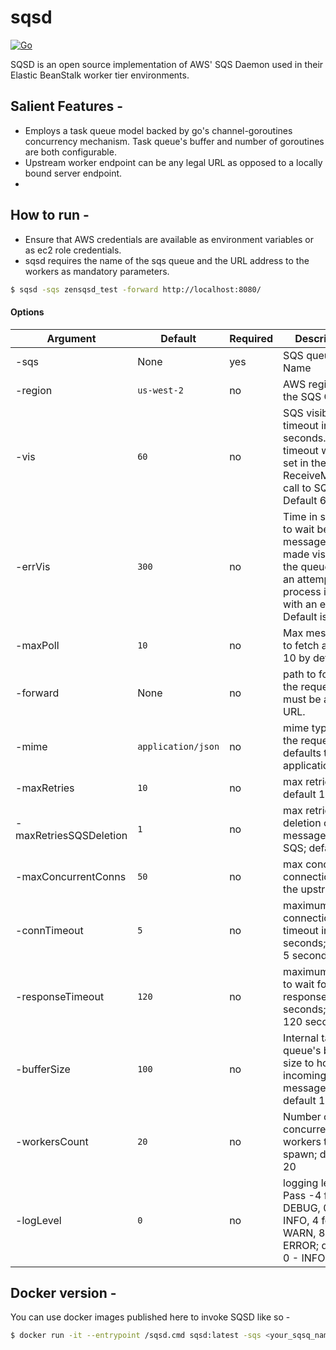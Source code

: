 # sqsd

[![Go](https://github.com/ChandraNarreddy/sqsd/actions/workflows/go.yml/badge.svg)](https://github.com/ChandraNarreddy/sqsd/actions/workflows/go.yml)

SQSD is an open source implementation of AWS' SQS Daemon used in their Elastic BeanStalk worker tier environments.

## Salient Features -

* Employs a task queue model backed by go's channel-goroutines concurrency mechanism. Task queue's buffer and number of goroutines are both configurable.
* Upstream worker endpoint can be any legal URL as opposed to a locally bound server endpoint.
* 


## How to run - 

* Ensure that AWS credentials are available as environment variables or as ec2 role credentials.
* sqsd requires the name of the sqs queue and the URL address to the workers as mandatory parameters.
```bash
$ sqsd -sqs zensqsd_test -forward http://localhost:8080/
```
#### Options

| **Argument**  |    **Default**     | **Required** |                                                   **Description**                                                    |
|---|--------------|------------------------|----------------------------------------------------------------------------------------------------------------------|
|  -sqs | None                              | yes           | SQS queue Name                                                                                                  |
| -region  | `us-west-2`                          | no                 | AWS region of the SQS Queue                                                                                       |
|  -vis | `60` | no           | SQS visibility timeout in seconds. This timeout will be set in the ReceiveMessage call to SQS. Default 60*1                                                                                 |
| -errVis  | `300`                                 | no          | Time in seconds to wait before a message is made visible in the queue after an attempt to process it fails with an error. Default is 300                                                                                                      |
| -maxPoll  | `10`                                 | no          | Max messages to fetch at once; 10 by default                                                                                                      |
| -forward  | None                                 | no          | path to forward the request, must be a valid URL.                                                                                                      |
| -mime  | `application/json`                                 | no          | mime type for the request; defaults to application/json.                                                                                                      |
|  -maxRetries | `10`                  | no           | max retries; default 10.                                                                      |
|  -maxRetriesSQSDeletion | `1`                            | no           | max retries for deletion of messages from SQS; default 1                                   |
|  -maxConcurrentConns | `50`                             | no           | max concurrent connections to the upstream                                                  |
|  -connTimeout | `5`                         | no           | maximum connection timeout in seconds; default 5 seconds.                                                                      |
| -responseTimeout | `120`                           | no          | maximum time to wait for response in seconds; default 120 seconds.                                                                                     |
| -bufferSize | `100`          | no           | Internal task queue's buffer size to hold incoming SQS messages; default 100.                                                                                                   |
| -workersCount  | `20`                        | no           | Number of concurrent workers to spawn; default 20                                                                  |
|  -logLevel | `0`                            | no           | logging level. Pass -4 for DEBUG, 0 for INFO, 4 for WARN, 8 for ERROR; default 0 - INFO.                                                                  |

## Docker version -

You can use docker images published here to invoke SQSD like so - 
```bash
$ docker run -it --entrypoint /sqsd.cmd sqsd:latest -sqs <your_sqsq_name> -forward <your_upstream_worker_url>
```


